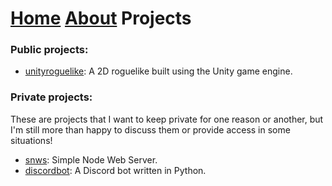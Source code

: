 # [Home](index) [About](about) Projects

### Public projects:

- [unityroguelike](unityroguelike): A 2D roguelike built using the Unity game engine. 

### Private projects:
These are projects that I want to keep private for one reason or another, but I'm still more than happy to discuss them or provide access in some situations!
- [snws](snws): Simple Node Web Server.
- [discordbot](discordbot): A Discord bot written in Python. 

